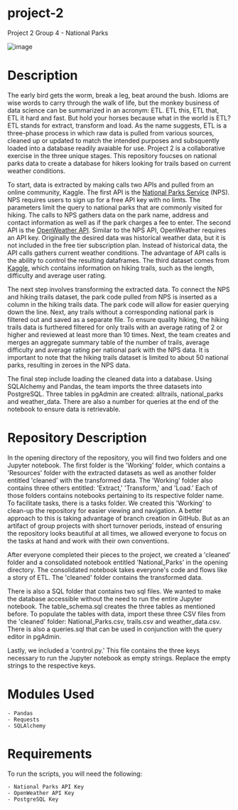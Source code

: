 # project-2
Project 2 Group 4 - National Parks

![image](https://user-images.githubusercontent.com/107419765/190485450-2c0ff39a-31fe-4b69-99a5-cbc122e01b19.png)


# Description

The early bird gets the worm, break a leg, beat around the bush. Idioms are wise words to carry through the walk of life, but the monkey business of data science can be summarized in an acronym: ETL. ETL this, ETL that, ETL it hard and fast. But hold your horses because what in the world is ETL? ETL stands for extract, transform and load. As the name suggests, ETL is a three-phase process in which raw data is pulled from various sources, cleaned up or updated to match the intended purposes and subsquently loaded into a database readily avaiable for use. Project 2 is a collaborative exercise in the three unique stages. This repository foucses on national parks data to create a database for hikers looking for trails based on current weather conditions.

To start, data is extracted by making calls two APIs and pulled from an online community, Kaggle. The first API is the [National Parks Service](https://www.nps.gov/subjects/developer/api-documentation.htm#/) (NPS). NPS requires users to sign up for a free API key with no limts. The parameters limit the query to national parks that are commonly visited for hiking. The calls to NPS gathers data on the park name, address and contact information as well as if the park charges a fee to enter. The second API is the [OpenWeather API](https://openweathermap.org/current). Similar to the NPS API, OpenWeather requires an API key. Originally the desired data was historical weather data, but it is not included in the free tier subscription plan. Instead of historical data, the API calls gathers current weather conditions. The advantage of API calls is the ability to control the resulting dataframes. The third dataset comes from [Kaggle](https://www.kaggle.com/datasets/planejane/national-park-trails), which contains information on hiking trails, such as the length, difficulty and average user rating.

The next step involves transforming the extracted data. To connect the NPS and hiking trails dataset, the park code pulled from NPS is inserted as a column in the hiking trails data. The park code will allow for easier querying down the line. Next, any trails without a corresponding national park is filtered out and saved as a separate file. To ensure quality hiking, the hiking trails data is furthered filtered for only trails with an average rating of 2 or higher and reviewed at least more than 10 times. Next, the team creates and merges an aggregate summary table of the number of trails, average difficulty and average rating per national park with the NPS data. It is important to note that the hiking trails dataset is limited to about 50 national parks, resulting in zeroes in the NPS data.

The final step include loading the cleaned data into a database. Using SQLAlchemy and Pandas, the team imports the three datasets into PostgreSQL. Three tables in pgAdmin are created: alltrails, national_parks and weather_data. There are also a number for queries at the end of the notebook to ensure data is retrievable.

# Repository Description
In the opening directory of the repository, you will find two folders and one Jupyter notebook. The first folder is the 'Working' folder, which contains a 'Resources' folder with the extracted datasets as well as another folder entitled 'cleaned' with the transformed data. The 'Working' folder also contains three others entitled: 'Extract,' 'Transform,' and 'Load.' Each of those folders contains notebooks pertaining to its respective folder name. To facilitate tasks, there is a tasks folder. We created this 'Working' to clean-up the repository for easier viewing and navigation. A better approach to this is taking advantage of branch creation in GitHub. But as an artifact of group projects with short turnover periods, instead of ensuring the repository looks beautiful at all times, we allowed everyone to focus on the tasks at hand and work with their own conventions.

After everyone completed their pieces to the project, we created a 'cleaned' folder and a consolidated notebook entitled 'National_Parks' in the opening directory. The consolidated notebook takes everyone's code and flows like a story of ETL. The 'cleaned' folder contains the transformed data.

There is also a SQL folder that contains two sql files. We wanted to make the database accessible without the need to run the entire Jupyter notebook. The table_schema.sql creates the three tables as mentioned before. To populate the tables with data, import these three CSV files from the 'cleaned' folder: National_Parks.csv, trails.csv and weather_data.csv. There is also a queries.sql that can be used in conjunction with the query editor in pgAdmin.

Lastly, we included a 'control.py.' This file contains the three keys necessary to run the Jupyter notebook as empty strings. Replace the empty strings to the respective keys.

# Modules Used
    - Pandas
    - Requests
    - SQLAlchemy

# Requirements
To run the scripts, you will need the following:

    - National Parks API Key
    - OpenWeather API Key
    - PostgreSQL Key
